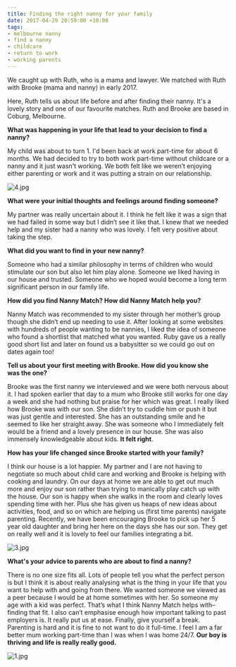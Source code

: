 ```yaml
---
title: Finding the right nanny for your family
date: 2017-04-29 20:59:00 +10:00
tags:
- melbourne nanny
- find a nanny
- childcare
- return to work
- working parents
---
```


We caught up with Ruth, who is a mama and lawyer. We matched with Ruth with Brooke (mama and nanny) in early 2017. 

Here, Ruth tells us about life before and after finding their nanny. It's a lovely story and one of our favourite matches. Ruth and Brooke are based in Coburg, Melbourne.

**What was happening in your life that lead to your decision to find a nanny?**

My child was about to turn 1. I'd been back at work part-time for about 6 months. We had decided to try to both work part-time without childcare or a nanny and it just wasn't working. We both felt like we
weren’t enjoying either parenting or work and it was putting a strain on our relationship.

![4.jpg](/uploads/4.jpg)

**What were your initial thoughts and feelings around finding someone?**

My partner was really uncertain about it. I think he felt like it was a sign that we had failed in some way but I didn’t see it like that. I knew that we needed help and my sister had a nanny who was lovely.
I felt very positive about taking the step.

**What did you want to find in your new nanny?**

Someone who had a similar philosophy in terms of children who would stimulate our son but also let him play alone. Someone we liked having in our house and trusted. Someone who we hoped would become a long term significant person in our family life.

**How did you find Nanny Match? How did Nanny Match help you?**

Nanny Match was recommended to my sister through her mother’s group though she didn’t end up needing to use it. After looking at some websites with hundreds of people wanting to be nannies, I liked the idea of someone who found a shortlist that matched what you wanted. Ruby gave us a really good short list and later on found us a babysitter so we could go out on dates again too!

**Tell us about your first meeting with Brooke. How did you know she was the one?**

Brooke was the first nanny we interviewed and we were both nervous about it. I had spoken earlier that day to a mum who Brooke still works for one day a week and she had nothing but praise for her
which was great. I really liked how Brooke was with our son. She didn’t try to cuddle him or push it but was just gentle and interested. She has an outstanding smile and he seemed to like her straight away. She was someone who I immediately felt would be a friend and a lovely presence in our house. She was also immensely knowledgeable about kids. **It felt right**.

**How has your life changed since Brooke started with your family?**

I think our house is a lot happier. My partner and I are not having to negotiate so much about child care and working and Brooke is helping with cooking and laundry. On our days at home we are able to get out much more and enjoy our son rather than trying to manically play catch up with the house. Our son is happy when she walks in the room and clearly loves spending time with her. Plus she has given us heaps of new ideas about activities, food, and so on which are helping us (first time parents) navigate parenting. Recently, we have been encouraging Brooke to pick up her 5 year old daughter and bring her here on the days she has our son. They get on really well and it is lovely to feel our families integrating a bit.

![3.jpg](/uploads/3.jpg)

**What's your advice to parents who are about to find a nanny?**

There is no one size fits all. Lots of people tell you what the perfect person is but I think it is about really analysing what is the thing in your life that you want to help with and going from there. We wanted someone we viewed as a peer because I would be at home sometimes with her. So someone my age with a kid was perfect. That’s what I think Nanny Match helps with–finding that fit. I also can’t emphasise enough how important talking to past employers is. It really put us at ease. Finally, give yourself a break. Parenting is hard and it is fine to not want to do it full-time. I feel I am a far better mum working part-time than I was when I was home 24/7. **Our boy is thriving and life is really really good.**

![1.jpg](/uploads/1.jpg)
